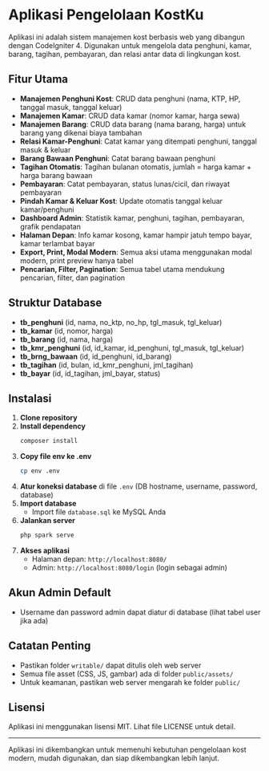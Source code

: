 # Aplikasi Pengelolaan KostKu

Aplikasi ini adalah sistem manajemen kost berbasis web yang dibangun dengan CodeIgniter 4. Digunakan untuk mengelola data penghuni, kamar, barang, tagihan, pembayaran, dan relasi antar data di lingkungan kost.

## Fitur Utama

- **Manajemen Penghuni Kost**: CRUD data penghuni (nama, KTP, HP, tanggal masuk, tanggal keluar)
- **Manajemen Kamar**: CRUD data kamar (nomor kamar, harga sewa)
- **Manajemen Barang**: CRUD data barang (nama barang, harga) untuk barang yang dikenai biaya tambahan
- **Relasi Kamar-Penghuni**: Catat kamar yang ditempati penghuni, tanggal masuk & keluar
- **Barang Bawaan Penghuni**: Catat barang bawaan penghuni
- **Tagihan Otomatis**: Tagihan bulanan otomatis, jumlah = harga kamar + harga barang bawaan
- **Pembayaran**: Catat pembayaran, status lunas/cicil, dan riwayat pembayaran
- **Pindah Kamar & Keluar Kost**: Update otomatis tanggal keluar kamar/penghuni
- **Dashboard Admin**: Statistik kamar, penghuni, tagihan, pembayaran, grafik pendapatan
- **Halaman Depan**: Info kamar kosong, kamar hampir jatuh tempo bayar, kamar terlambat bayar
- **Export, Print, Modal Modern**: Semua aksi utama menggunakan modal modern, print preview hanya tabel
- **Pencarian, Filter, Pagination**: Semua tabel utama mendukung pencarian, filter, dan pagination

## Struktur Database

- **tb_penghuni** (id, nama, no_ktp, no_hp, tgl_masuk, tgl_keluar)
- **tb_kamar** (id, nomor, harga)
- **tb_barang** (id, nama, harga)
- **tb_kmr_penghuni** (id, id_kamar, id_penghuni, tgl_masuk, tgl_keluar)
- **tb_brng_bawaan** (id, id_penghuni, id_barang)
- **tb_tagihan** (id, bulan, id_kmr_penghuni, jml_tagihan)
- **tb_bayar** (id, id_tagihan, jml_bayar, status)

## Instalasi

1. **Clone repository**
2. **Install dependency**
   ```bash
   composer install
   ```
3. **Copy file env ke .env**
   ```bash
   cp env .env
   ```
4. **Atur koneksi database** di file `.env` (DB hostname, username, password, database)
5. **Import database**
   - Import file `database.sql` ke MySQL Anda
6. **Jalankan server**
   ```bash
   php spark serve
   ```
7. **Akses aplikasi**
   - Halaman depan: `http://localhost:8080/`
   - Admin: `http://localhost:8080/login` (login sebagai admin)

## Akun Admin Default
- Username dan password admin dapat diatur di database (lihat tabel user jika ada)

## Catatan Penting
- Pastikan folder `writable/` dapat ditulis oleh web server
- Semua file asset (CSS, JS, gambar) ada di folder `public/assets/`
- Untuk keamanan, pastikan web server mengarah ke folder `public/`

## Lisensi
Aplikasi ini menggunakan lisensi MIT. Lihat file LICENSE untuk detail.

---

Aplikasi ini dikembangkan untuk memenuhi kebutuhan pengelolaan kost modern, mudah digunakan, dan siap dikembangkan lebih lanjut.

